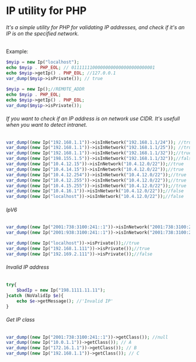 IP utility for PHP
======

###### It's a simple utility for PHP for validating IP addresses, and check if it's an IP is on the specified network.


Example:

```php
$myip = new Ip("localhost");
echo $myip . PHP_EOL; // 01111111000000000000000000000001
echo $myip->getIp() . PHP_EOL; //127.0.0.1
var_dump($myip->isPrivate()); // true

$myip = new Ip();//REMOTE_ADDR
echo $myip . PHP_EOL;
echo $myip->getIp() . PHP_EOL;
var_dump($myip->isPrivate());

```

###### If you want to check if an IP address is on network use CIDR. It's usefull when you want to detect intranet.


```php
var_dump((new Ip("192.168.1.1"))->isInNetwork("192.168.1.1/24")); //true
var_dump((new Ip("192.168.1.1"))->isInNetwork("192.168.1.1/25")); //true
var_dump((new Ip("192.168.1.1"))->isInNetwork("192.168.1.1/32"));//true
var_dump((new Ip("198.155.1.5"))->isInNetwork("192.168.1.1/32"));//false
var_dump((new Ip("10.4.12.15"))->isInNetwork("10.4.12.0/22"));//true
var_dump((new Ip("10.4.14.15"))->isInNetwork("10.4.12.0/22"));//true
var_dump((new Ip("10.4.12.254"))->isInNetwork("10.4.12.0/22"));//true
var_dump((new Ip("10.4.12.255"))->isInNetwork("10.4.12.0/22"));//true
var_dump((new Ip("10.4.15.255"))->isInNetwork("10.4.12.0/22"));//true
var_dump((new Ip("10.4.16.1"))->isInNetwork("10.4.12.0/22"));//false
var_dump((new Ip("localhost"))->isInNetwork("10.4.12.0/22"));//false
```

###### IpV6

```php
var_dump((new Ip("2001:738:3100:241::1"))->isInNetwork("2001:738:3100:241::/64"));//true
var_dump((new Ip("2001:938:3100:241::1"))->isInNetwork("2001:738:3100:241::/64"));//true

var_dump((new Ip("localhost"))->isPrivate());//true
var_dump((new Ip("192.168.1.111"))->isPrivate());//true
var_dump((new Ip("192.169.2.111"))->isPrivate());//false
```

###### Invalid IP address

```php
try{
    $badIp = new Ip("198.1111.11.11");
}catch (NoValidIp $e){
    echo $e->getMessage(); //'Invalid IP'
}
```

###### Get IP class

```php
var_dump((new Ip("2001:738:3100:241::1"))->getClass()); //null
var_dump((new Ip("10.0.1.1"))->getClass()); // A
var_dump((new Ip("172.16.1.1"))->getClass()); // B
var_dump((new Ip("192.168.1.1"))->getClass()); // C
```